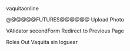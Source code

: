 vaquitaonline


@@@@@@FUTURES@@@@@@
Upload Photo


VAlidator secondForm
Redirect to Previous Page


Roles Out
Vaquita sin loguear
